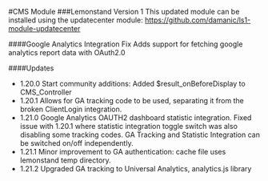 #CMS Module
###Lemonstand Version 1
This updated module can be installed using the updatecenter module: https://github.com/damanic/ls1-module-updatecenter

####Google Analytics Integration Fix
Adds support for fetching google analytics report data with OAuth2.0

####Updates

- 1.20.0 Start community additions: Added $result_onBeforeDisplay to CMS_Controller
- 1.20.1 Allows for GA tracking code to be used, separating it from the broken ClientLogin integration.
- 1.21.0 Google Analytics OAUTH2 dashboard statistic integration.  Fixed issue with 1.20.1 where statistic integration toggle switch was also disabling some tracking codes. GA Tracking and Statistic Integration can be switched on/off independently.
- 1.21.1 Minor improvement to GA authentication: cache file uses lemonstand temp directory.
- 1.21.2 Upgraded GA tracking to Universal Analytics, analytics.js library